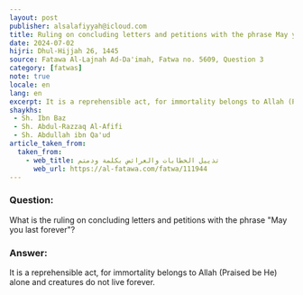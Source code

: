 ```yaml
---
layout: post
publisher: alsalafiyyah@icloud.com
title: Ruling on concluding letters and petitions with the phrase May you last forever
date: 2024-07-02
hijri: Dhul-Hijjah 26, 1445
source: Fatawa Al-Lajnah Ad-Da'imah, Fatwa no. 5609, Question 3
category: [fatwas]
note: true
locale: en
lang: en
excerpt: It is a reprehensible act, for immortality belongs to Allah (Praised be He) alone and creatures do not live forever.
shaykhs: 
 - Sh. Ibn Baz
 - Sh. Abdul-Razzaq Al-Afifi
 - Sh. Abdullah ibn Qa'ud
article_taken_from: 
  taken_from:
    - web_title: تذييل الخطابات والعرائض بكلمة ودمتم
      web_url: https://al-fatawa.com/fatwa/111944
---
```


### Question: 
What is the ruling on concluding letters and petitions with the phrase "May you last forever"?

### Answer: 
It is a reprehensible act, for immortality belongs to Allah (Praised be He) alone and creatures do not live forever. 

